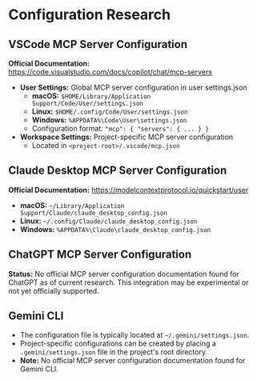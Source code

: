 # Configuration Research

## VSCode MCP Server Configuration

**Official Documentation:** https://code.visualstudio.com/docs/copilot/chat/mcp-servers

- **User Settings:** Global MCP server configuration in user settings.json
  - **macOS:** `$HOME/Library/Application Support/Code/User/settings.json`
  - **Linux:** `$HOME/.config/Code/User/settings.json`
  - **Windows:** `%APPDATA%\Code\User\settings.json`
  - Configuration format: `"mcp": { "servers": { ... } }`
- **Workspace Settings:** Project-specific MCP server configuration
  - Located in `<project-root>/.vscode/mcp.json`

## Claude Desktop MCP Server Configuration

**Official Documentation:** https://modelcontextprotocol.io/quickstart/user

- **macOS:** `~/Library/Application Support/Claude/claude_desktop_config.json`
- **Linux:** `~/.config/Claude/claude_desktop_config.json`
- **Windows:** `%APPDATA%\Claude\claude_desktop_config.json`

## ChatGPT MCP Server Configuration

**Status:** No official MCP server configuration documentation found for ChatGPT as of current research. This integration may be experimental or not yet officially supported.

## Gemini CLI

- The configuration file is typically located at `~/.gemini/settings.json`.
- Project-specific configurations can be created by placing a `.gemini/settings.json` file in the project's root directory.
- **Note:** No official MCP server configuration documentation found for Gemini CLI.
